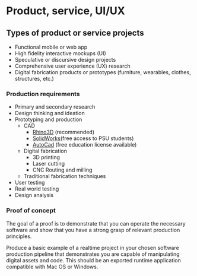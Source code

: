 # Product, service, UI/UX

## Types of product or service projects

* Functional mobile or web app
* High fidelity interactive mockups \(UI\)
* Speculative or discursive design projects
* Comprehensive user experience \(UX\) research
* Digital fabrication products or prototypes \(furniture, wearables, clothes, structures, etc.\) 

### Production requirements

* Primary and secondary research
* Design thinking and ideation
* Prototyping and production
  * CAD
    * [Rhino3D](https://www.rhino3d.com/) (recommended)
    * [SolidWorks](https://www.solidworks.com/)(free access to PSU students)
    * [AutoCad](https://www.autodesk.com/products/autocad/overview) (free education license available)
  * Digital fabrication
    * 3D printing
    * Laser cutting
    * CNC Routing and milling
  * Traditional fabrication techniques
* User testing
* Real world testing
* Design analysis

### Proof of concept

The goal of a proof is to demonstrate that you can operate the necessary software and show that you have a strong grasp of relevant production principles.

Produce a basic example of a realtime project in your chosen software production pipeline that demonstrates you are capable of manipulating digital assets and code. This should be an exported runtime application compatible with Mac OS or Windows.

